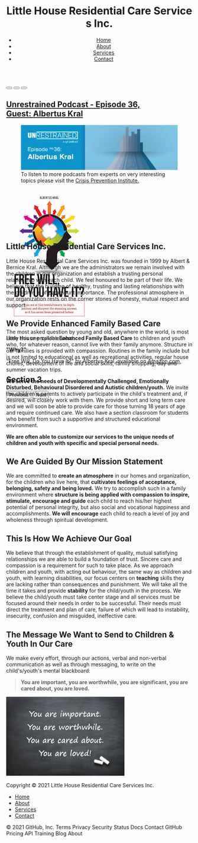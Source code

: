 <!DOCTYPE html>
<html lang="en">
    <head>
        <meta charset="UTF-8">
        <title>Little House - Home</title>
        <meta name="viewport" content="width=device-width, initial-scale=1">
        <meta name="description" content="Little House Residential Care Services Inc. Childrens Services including Individual Treatment/Therapy, Anger & Behaviour Management, Assertiveness Training, Long Term Residential Care.">
        <meta name="author" content="Little House Residential Care Services Inc.">
        <!-- Bootstrap CSS -->
        <link href="https://cdn.jsdelivr.net/npm/bootstrap@5.0.0-beta2/dist/css/bootstrap.min.css" rel="stylesheet" integrity="sha384-BmbxuPwQa2lc/FVzBcNJ7UAyJxM6wuqIj61tLrc4wSX0szH/Ev+nYRRuWlolflfl" crossorigin="anonymous">
        <!-- Google CSS -->
        <link rel="stylesheet" href="https://fonts.googleapis.com/css?family=Schoolbell">
        <link rel="stylesheet" type="text/css" href="css/littlehouse.css">
    </head>
    <body>
        <header class="dropShadow">
            <h1><span class="span1">Little&nbsp;House&nbsp;</span><span class="span2">Residential&nbsp;Care&nbsp;Services&nbsp;Inc.</span></h1>
            <nav>
                <ul>
                    <li><a href="index.html">Home</a></li>
                    <li><a href="#">About</a></li>
                    <li><a href="#">Services</a></li>
                    <li><a href="#">Contact</a></li>
                </ul>
            </nav>
        </header>
        <main>
            <!-- Start Bootstrap Carousel -->
            <div style="height:400px;width: 100%vw;">
                <div id="carouselExampleIndicators" class="carousel slide carousel-fade" data-bs-ride="carousel">
                    <div class="carousel-indicators">
                        <button type="button" data-bs-target="#carouselExampleIndicators" data-bs-slide-to="0" class="active" aria-current="true" aria-label="Slide 1"></button>
                        <button type="button" data-bs-target="#carouselExampleIndicators" data-bs-slide-to="1" aria-label="Slide 2"></button>
                        <button type="button" data-bs-target="#carouselExampleIndicators" data-bs-slide-to="2" aria-label="Slide 3"></button>
                    </div>
                    <div class="carousel-inner">
                        <div class="carousel-item active">
                            <div class="d-block w-100">
                                <!--Begin Section 1-->
                                <section class="section1">
                                    <h1>
                                    <a href="https://www.crisisprevention.com/Blog/January-2017/Unrestrained-Episode-36-Guest-Albertus-Kral" target="_blank" title="Listen at www.crisisprevention.com">Unrestrained Podcast - Episode 36, Guest:&nbsp;Albertus&nbsp;Kral</a>
                                    </h1>
                                    <figure>
                                    <a href="https://www.crisisprevention.com/Blog/January-2017/Unrestrained-Episode-36-Guest-Albertus-Kral"  target="_blank" title="Listen at www.crisisprevention.com">
                                            <img src="images/episodeheader_690_nodl.jpg" class="dropShadow" alt="Unrestained - Episode 36, Guest: Albertus Kral"></a>
                                    <figcaption>
                                        To listen to more podcasts from experts on very interesting topics please visit the <a href="https://www.crisisprevention.com/" title="Visit the Crisis Prevention Institute to explore more episodes.">Crisis&nbsp;Prevention&nbsp;Institute.</a>
                                    </figcaption>
                                    </figure>
                                </section>
                                <!--End Section 1-->
                            </div>
                        </div>
                        <div class="carousel-item">
                            <div class="d-block w-100">
                                <!--Begin Section 2-->
                                <section class="section2">
                                    <div class="section2img">
                                        <a href="https://www.amazon.com/Why-Procirclism-Albertus-Kral-ebook/dp/B07BR9NP9Z/ref=sr_1_1?dchild=1&keywords=free+will+do+you+have+it+albertus+kral&qid=1614305322&sr=8-1" target="_blank" title="Visit Amazon.com">
                                            <img class="dropShadow" src="images/covercol.jpg" alt="Free Will, Do You Have It cover">
                                        </a>
                                    </div>
                                    <div class="section2text">
                                        <p>The most asked question by young and old, anywhere in the world, is most likely this one syllable word:</p>
                                        <p class=""><strong>&quot;Why?&quot;</strong></p>
                                        <p class="italic">&quot;Free Will, Do You Have It?&quot; by Albertus Kral, available on <a href="https://www.amazon.com/Why-Procirclism-Albertus-Kral-ebook/dp/B07BR9NP9Z/ref=sr_1_1?dchild=1&keywords=free+will+do+you+have+it+albertus+kral&qid=1614305322&sr=8-1" target="_blank" title="Visit Amazon.com">Amazon.com.</a></p>
                                    </div>
                                </section>
                                <!--End Section 2-->
                            </div>
                        </div>
                        <div class="carousel-item">
                            <div class="d-block w-100">
                                <!-- Begin Section 3 -->
                                <section class="section3">
                                    <h1>Section 3</h1>
                                </section>
                                <!-- End Section 3 -->
                            </div>
                        </div>
                    </div>
                    <button class="carousel-control-prev" type="button" data-bs-target="#carouselExampleIndicators"  data-bs-slide="prev">
                        <span class="carousel-control-prev-icon" aria-hidden="true"></span>
                        <span class="visually-hidden">Previous</span>
                    </button>
                    <button class="carousel-control-next" type="button" data-bs-target="#carouselExampleIndicators"  data-bs-slide="next">
                        <span class="carousel-control-next-icon" aria-hidden="true"></span>
                        <span class="visually-hidden">Next</span>
                    </button>
                </div>
            </div>
            <!-- End Bootstrap Carousel -->
            <section class="section4">
                <h1>Little House Residential Care Services Inc.</h1>
                <p>Little House Residential Care Services Inc. was founded in 1999 by Albert &amp; Bernice Kral. Although we are the administrators we remain involved with the children in our organization and establish a trusting personal relationship with each child. We feel honoured to be part of their life. We believe that the building of healthy, trusting and lasting relationships with the children is of paramount importance. The professional atmosphere in our organization rests on the corner stones of honesty, mutual respect and support.</p>
                <h1>We Provide Enhanced Family Based Care</h1>
                <p>Little House provides <strong>Enhanced Family Based Care</strong> to children and youth who, for whatever reason, cannot live with their family anymore. Structure in our families is provided with compassion. Routines in the family include but is not limited to educational as well as recreational activities, regular house chores, development of life and social skills, family shopping, day and summer vacation trips.</p>
                <p><strong>We serve the needs of Developmentally Challenged, Emotionally Disturbed, Behavioural Disordered and Autistic children/youth.</strong> We invite the children's parents to actively participate in the child's treatment and, if desired, will closely work with them. We provide short and long term care and we will soon be able to provide care for those turning 18 years of age and require continued care. We also have a section classroom for students who benefit from such a supportive and structured educational environment.</P>
                <p><strong>We are often able to customize our services to the unique needs of children and youth with specific and special personal needs.</strong></p>
                <h1>We Are Guided By Our Mission Statement</h1>
                <p>We are committed to <strong>create an atmosphere</strong> in our homes and organization, for the children who live here, that <strong>cultivates feelings of acceptance, belonging, safety and being loved.</strong> We try to accomplish such in a family environment where <strong>structure is being applied with compassion to inspire, stimulate, encourage and guide</strong> each child to reach his/her highest potential of personal integrity, but also social and vocational happiness and accomplishments. <strong>We will encourage</strong> each child to reach a level of joy and wholeness through spiritual development.</p>
                <h1>This Is How We Achieve Our Goal</h1>
                <p>We believe that through the establishment of quality, mutual satisfying relationships we are able to build a foundation of trust. Sincere care and compassion is a requirement for such to take place. As we approach children and youth, with acting out behaviour, the same way as children and youth, with learning disabilities, our focus centers on <strong>teaching</strong> skills they are lacking rather than consequences and punishment. We will take all the time it takes and provide <strong>stability</strong> for the child/youth in the process. We believe the child/youth must take center stage and all services must be focused around their needs in order to be successful. Their needs must direct the treatment and plan of care, failure of which will lead to instability, insecurity, confusion and misguided, ineffective care.</p>
            </section>
            <section class="section5">
                <h1>The Message We Want to Send to Children &amp; Youth In Our Care</h1>
                <div class="flex">
                    <div class="flex2">
                        <p>We make every effort, through our actions, verbal and non-verbal communication as well as through messaging, to write on the child's/youth's mental blackboard:</p>
                        <blockquote><strong>You are important, you are worthwhile, you are significant, you are cared about, you are loved.</strong></blockquote>
                    </div>
                    <div class="flex1">
                        <img class="dropShadow" src="images/chalkboard.jpg" alt="chalkboard">
                    </div>
                </div>
            </section>
        </main>
  <footer>
    <p>Copyright © 2021 Little House Residential Care Services Inc.</p>
    <nav>
      <ul>
          <li><a href="#">Home</a></li>
          <li><a href="#">About</a></li>
          <li><a href="#">Services</a></li>
          <li><a href="#">Contact</a></li>
      </ul>
    </nav>
  </footer>
        <!-- Bootstrap Bundle with Popper -->
        <script src="https://cdn.jsdelivr.net/npm/bootstrap@5.0.0-beta2/dist/js/bootstrap.bundle.min.js" integrity="sha384-b5kHyXgcpbZJO/tY9Ul7kGkf1S0CWuKcCD38l8YkeH8z8QjE0GmW1gYU5S9FOnJ0" crossorigin="anonymous"></script>
    </body>
</html>
© 2021 GitHub, Inc.
Terms
Privacy
Security
Status
Docs
Contact GitHub
Pricing
API
Training
Blog
About
